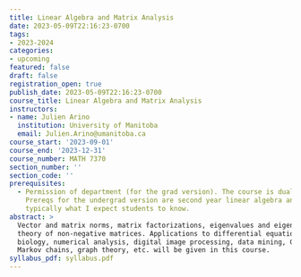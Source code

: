 ```yaml
---
title: Linear Algebra and Matrix Analysis
date: 2023-05-09T22:16:23-0700
tags:
- 2023-2024
categories:
- upcoming
featured: false
draft: false
registration_open: true
publish_date: 2023-05-09T22:16:23-0700
course_title: Linear Algebra and Matrix Analysis
instructors:
- name: Julien Arino
  institution: University of Manitoba
  email: Julien.Arino@umanitoba.ca
course_start: '2023-09-01'
course_end: '2023-12-31'
course_number: MATH 7370
section_number: ''
section_code: ''
prerequisites:
  - Permission of department (for the grad version). The course is dual listed.
    Prereqs for the undergrad version are second year linear algebra and that is
    typically what I expect students to know.
abstract: >
  Vector and matrix norms, matrix factorizations, eigenvalues and eigenvectors,
  theory of non-negative matrices. Applications to differential equations, math
  biology, numerical analysis, digital image processing, data mining, GPS,
  Markov chains, graph theory, etc. will be given in this course.
syllabus_pdf: syllabus.pdf
---
```


